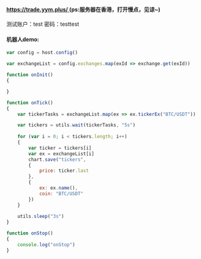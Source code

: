 #### [https://trade.yym.plus/ ](https://trade.yym.plus/ "")   (ps:服务器在香港，打开慢点，见谅~)

测试账户：test  密码：testtest



#### 机器人demo:

```javascript
var config = host.config()

var exchangeList = config.exchanges.map(exId => exchange.get(exId))

function onInit()
{

}

function onTick()
{
    var tickerTasks = exchangeList.map(ex => ex.tickerEx("BTC/USDT"))

    var tickers = utils.wait(tickerTasks, "5s")
    
    for (var i = 0; i < tickers.length; i++)
    {
        var ticker = tickers[i]
        var ex = exchangeList[i]
        chart.save("tickers",
        {
            price: ticker.last
        },
        {
            ex: ex.name(),
            coin: "BTC/USDT"
        })
    }
    
    utils.sleep("3s")
}

function onStop()
{
    console.log("onStop")
}
```
